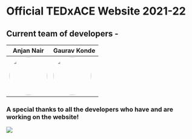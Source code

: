 # Official TEDxACE Website 2021-22
## Current team of developers -

|Anjan Nair|Gaurav Konde|
|---|---|
|<img width=100 height=100 style="border-radius:50%" src="https://avatars.githubusercontent.com/u/22571613?v=4" />|<img width=100 height=100 style="border-radius:50%" src="https://avatars.githubusercontent.com/u/63660013?v=4"/>|

### A special thanks to all the developers who have and are working on the website!

<a href="https://github.com/rajvaya/TEDxACE/graphs/contributors">
  <img src="https://contrib.rocks/image?repo=rajvaya/TEDxACE" />
</a>